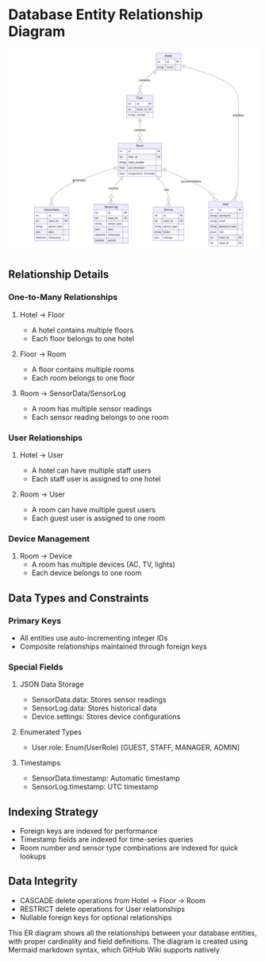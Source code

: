 # Database Entity Relationship Diagram 
![alt text](image-8.png)

## Relationship Details

### One-to-Many Relationships
1. Hotel → Floor
   - A hotel contains multiple floors
   - Each floor belongs to one hotel

2. Floor → Room
   - A floor contains multiple rooms
   - Each room belongs to one floor

3. Room → SensorData/SensorLog
   - A room has multiple sensor readings
   - Each sensor reading belongs to one room

### User Relationships
1. Hotel → User
   - A hotel can have multiple staff users
   - Each staff user is assigned to one hotel

2. Room → User
   - A room can have multiple guest users
   - Each guest user is assigned to one room

### Device Management
1. Room → Device
   - A room has multiple devices (AC, TV, lights)
   - Each device belongs to one room

## Data Types and Constraints

### Primary Keys
- All entities use auto-incrementing integer IDs
- Composite relationships maintained through foreign keys

### Special Fields
1. JSON Data Storage
   - SensorData.data: Stores sensor readings
   - SensorLog.data: Stores historical data
   - Device.settings: Stores device configurations

2. Enumerated Types
   - User.role: Enum(UserRole) [GUEST, STAFF, MANAGER, ADMIN]

3. Timestamps
   - SensorData.timestamp: Automatic timestamp
   - SensorLog.timestamp: UTC timestamp

## Indexing Strategy
- Foreign keys are indexed for performance
- Timestamp fields are indexed for time-series queries
- Room number and sensor type combinations are indexed for quick lookups

## Data Integrity
- CASCADE delete operations from Hotel → Floor → Room
- RESTRICT delete operations for User relationships
- Nullable foreign keys for optional relationships


This ER diagram shows all the relationships between your database entities, with proper cardinality and field definitions. The diagram is created using Mermaid markdown syntax, which GitHub Wiki supports natively